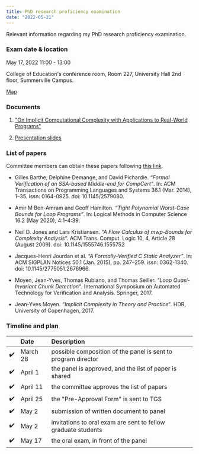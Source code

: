 ```yaml
---
title: PhD research proficiency examination 
date: "2022-05-21"
---
```


Relevant information regarding my PhD research proficiency examination.

### Exam date & location

May 17, 2022 11:00 - 13:00

College of Education's conference room, Room 227, University Hall 2nd
floor, Summerville Campus.

<a href="https://map.concept3d.com/?id=824#!m/268018"
target='blank'>Map</a>

### Documents

1. <a href="../files/exam_doc.pdf" target="blank">"On Implicit
   Computational Complexity with Applications to Real-World
   Programs"</a>

2. <a href="../files/exam_slides.pdf" target="blank">Presentation
   slides</a>

### List of papers

Committee members can obtain these papers following [this link][box].

- Gilles Barthe, Delphine Demange, and David Pichardie. _“Formal
  Verification of an SSA-based Middle-end for CompCert”_. In: ACM
  Transactions on Programming Languages and Systems 36.1 (Mar. 2014),
  1–35. issn: 0164-0925. doi: 10.1145/2579080.

- Amir M Ben-Amram and Geoff Hamilton. _“Tight Polynomial Worst-Case
  Bounds for Loop Programs”_. In: Logical Methods in Computer Science
  16.2 (May 2020), 4:1–4:39.

- Neil D. Jones and Lars Kristiansen. _“A Flow Calculus of _mwp_-Bounds
  for Complexity Analysis“_. ACM Trans. Comput. Logic 10, 4, Article 28
  (August 2009). doi: 10.1145/1555746.1555752

- Jacques-Henri Jourdan et al. _“A Formally-Verified C Static
  Analyzer”_. In: ACM SIGPLAN Notices 50.1 (Jan. 2015), pp. 247–259.
  issn: 0362-1340. doi: 10.1145/2775051.2676966.

- Moyen, Jean-Yves, Thomas Rubiano, and Thomas Seiller. _“Loop
  Quasi-Invariant Chunk Detection“_. International Symposium on
  Automated Technology for Verification and Analysis. Springer, 2017.

- Jean-Yves Moyen. _“Implicit Complexity in Theory and Practice“_. HDR,
  University of Copenhagen, 2017.

### Timeline and plan

|     | Date     | Description                                                   |
|:---:|:---------|:--------------------------------------------------------------|
| ✔️  | March 28 | possible composition of the panel is sent to program director |
| ✔️  | April 1  | the panel is approved, and the list of paper is shared        |
| ✔️  | April 11 | the committee approves the list of papers                     |
| ✔️  | April 25 | the "Pre-Approval Form" is sent to TGS                        |
| ✔️  | May 2    | submission of written document to panel                       |
| ✔️  | May 2    | invitations to oral exam are sent to fellow graduate students |
| ✔️  | May 17   | the oral exam, in front of the panel                          |

[box]: https://augustauniversity.box.com/s/o40239kvx3r2fs75j9zc95qed3vus9fi